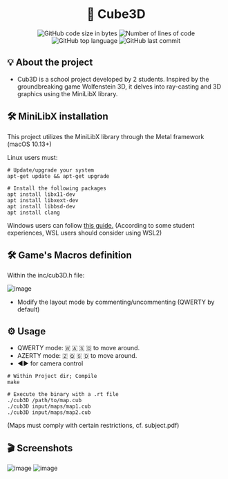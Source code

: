 <h1 align="center">
	🚀 Cube3D
</h1>

<p align="center">
	<img alt="GitHub code size in bytes" src="https://img.shields.io/github/languages/code-size/JBVer/Cube3D?color=lightblue" />
	<img alt="Number of lines of code" src="https://tokei.rs/b1/github/JBVer/Cube3D?category=code" />
	<img alt="GitHub top language" src="https://img.shields.io/github/languages/top/JBVer/Cube3D?color=blue" />
	<img alt="GitHub last commit" src="https://img.shields.io/github/last-commit/JBVer/Cube3D?color=green" />
</p>

## 💡 About the project
* Cub3D is a school project developed by 2 students. Inspired by the groundbreaking game Wolfenstein 3D, it delves into ray-casting and 3D graphics using the MiniLibX library.

## 🛠️ MiniLibX installation
This project utilizes the MiniLibX library through the Metal framework (macOS 10.13+)

Linux users must:
```shell
# Update/upgrade your system
apt-get update && apt-get upgrade

# Install the following packages
apt install libx11-dev
apt install libxext-dev
apt install libbsd-dev
apt install clang
```

Windows users can follow [this guide.](https://github.com/ilkou/minilibx)
(According to some student experiences, WSL users should consider using WSL2)

## 🛠️ Game's Macros definition
Within the inc/cub3D.h file:

![image](https://github.com/JBVer/Cube3D/assets/50697943/a4686eed-a39e-41b3-9c28-4fe0a9c4f6a0)

- Modify the layout mode by commenting/uncommenting (QWERTY by default)

## ⚙️ Usage
- QWERTY mode: 🇼 🇦 🇸 🇩 to move around.
- AZERTY mode: 🇿 🇶 🇸 🇩 to move around.
- ◀️▶️ for camera control

```shell
# Within Project dir; Compile
make

# Execute the binary with a .rt file
./cub3D /path/to/map.cub
./cub3D input/maps/map1.cub
./cub3D input/maps/map2.cub
```
(Maps must comply with certain restrictions, cf. subject.pdf)

## 🎬 Screenshots
![image](https://github.com/JBVer/Cube3D/assets/50697943/97d61b53-ae75-4115-9ab0-8b1b4e30e660)
![image](https://github.com/JBVer/Cube3D/assets/50697943/fb8cf2c9-2a86-42e8-bd18-d4728fbe4022)


